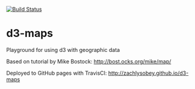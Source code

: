 [![Build Status](https://travis-ci.org/zachlysobey/d3-maps.svg?branch=master)](https://travis-ci.org/zachlysobey/d3-maps)
# d3-maps
Playground for using d3 with geographic data

Based on tutorial by Mike Bostock:
http://bost.ocks.org/mike/map/

Deployed to GitHub pages with TravisCI:
http://zachlysobey.github.io/d3-maps
